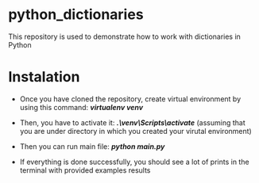 # python_dictionaries
This repository is used to demonstrate how to work with dictionaries in Python

# Instalation

* Once you have cloned the repository, create virtual environment by using this command: ***virtualenv venv***

* Then, you have to activate it: ***.\venv\Scripts\activate*** (assuming that you are under directory in which you created your virutal environment)

* Then you can run main file: ***python main.py***

* If everything is done successfully, you should see a lot of prints in the terminal with provided examples results